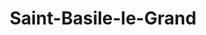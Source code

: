 ---
title: Saint-Basile-le-Grand
url: /saint-basile-le-grand/
latitude: 45.526
longitude: -73.286
---